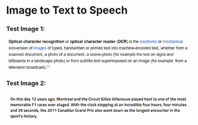 # Image to Text to Speech 
### Test Image 1:
<img src="https://raw.githubusercontent.com/IqmanS/Image-to-Text-to-Speech/main/images/test1.png" alt="Test Image 1" align="center" width=700> 
  
### Test Image 2:
<img src="https://raw.githubusercontent.com/IqmanS/Image-to-Text-to-Speech/main/images/test2.png" alt="Test Image 2" align="center" width=700> 
